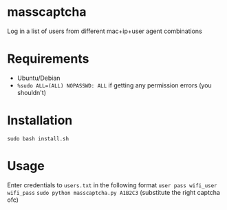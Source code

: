 # masscaptcha
Log in a list of users from different mac+ip+user agent combinations

# Requirements
* Ubuntu/Debian
* `%sudo ALL=(ALL) NOPASSWD: ALL` if getting any permission errors (you shouldn't)

# Installation
`sudo bash install.sh`

# Usage
Enter credentials to `users.txt` in the following format `user pass wifi_user wifi_pass`
`sudo python masscaptcha.py A1B2C3` (substitute the right captcha ofc)
